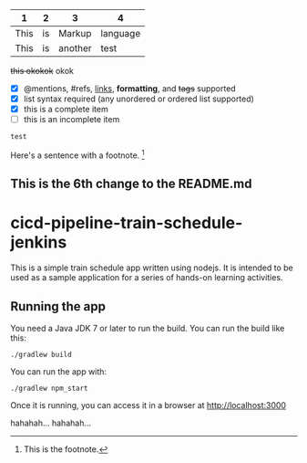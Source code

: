  | 1 | 2 | 3 | 4 |
 |---|---|---|---|
 |This | is | Markup | language |
 |This | is | another| test|
 
 ~~this okokok~~ okok

- [x] @mentions, #refs, [links](), **formatting**, and <del>tags</del> supported
- [x] list syntax required (any unordered or ordered list supported)
- [x] this is a complete item
- [ ] this is an incomplete item

```
test
```

Here's a sentence with a footnote. [^1]

[^1]: This is the footnote.

## This is the 6th change to the README.md

# cicd-pipeline-train-schedule-jenkins

This is a simple train schedule app written using nodejs. It is intended to be used as a sample application for a series of hands-on learning activities.

## Running the app

You need a Java JDK 7 or later to run the build. You can run the build like this:

    ./gradlew build

You can run the app with:

    ./gradlew npm_start

Once it is running, you can access it in a browser at [http://localhost:3000](http://localhost:3000)

hahahah... hahahah...
